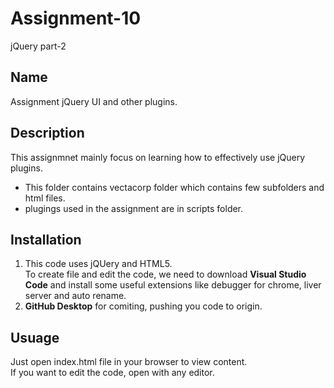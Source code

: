 # Assignment-10
 jQuery part-2

## Name
Assignment jQuery UI and other plugins.

## Description
This assignmnet mainly focus on learning how to effectively use jQuery plugins.
 
* This folder contains vectacorp folder which contains few subfolders and html files. 
* plugings used in the assignment are in scripts folder.  

## Installation
1. This code uses jQUery and HTML5.  
To create file and edit the code, we need to download **Visual Studio Code** and install some useful extensions like debugger for chrome, liver server and auto rename.
2. **GitHub Desktop** for comiting, pushing you code to origin.

## Usuage
Just open index.html file in your browser to view content.  
If you want to edit the code, open with any editor.